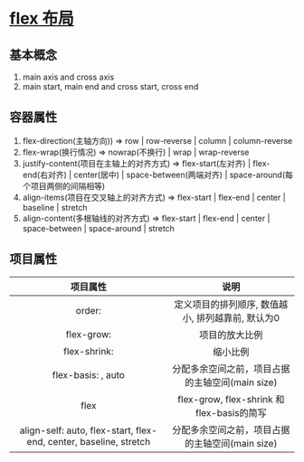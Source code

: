 # [flex 布局](http://www.ruanyifeng.com/blog/2015/07/flex-grammar.html)

## 基本概念
1. main axis and cross axis
2. main start, main end and cross start, cross end

## 容器属性
1. flex-direction(主轴方向)) => row | row-reverse | column | column-reverse
2. flex-wrap(换行情况) => nowrap(不换行) | wrap | wrap-reverse
3. justify-content(项目在主轴上的对齐方式) => flex-start(左对齐) | flex-end(右对齐) | center(居中) | space-between(两端对齐) | space-around(每个项目两侧的间隔相等)
4. align-items(项目在交叉轴上的对齐方式) => flex-start | flex-end | center | baseline | stretch
5. align-content(多根轴线的对齐方式) => flex-start | flex-end | center | space-between | space-around | stretch

## 项目属性
| 项目属性 | 说明 |
| :--: | :--: |
| order: <integer> |定义项目的排列顺序, 数值越小, 排列越靠前, 默认为0 |
| flex-grow: <number> | 项目的放大比例 |
| flex-shrink: <number>| 缩小比例 |
| flex-basis: <length>, auto | 分配多余空间之前，项目占据的主轴空间(main size) |
| flex | flex-grow, flex-shrink 和 flex-basis的简写 |
| align-self: auto, flex-start, flex-end, center, baseline, stretch | 分配多余空间之前，项目占据的主轴空间(main size) |


